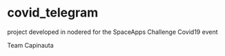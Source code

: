 # covid_telegram


project developed in nodered for the SpaceApps Challenge Covid19 event

Team Capinauta
